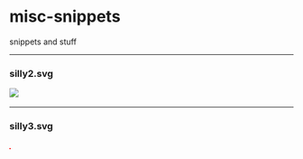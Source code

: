 # misc-snippets
snippets and stuff

---

### silly2.svg
![](silly2.svg)

---

### silly3.svg
![](silly3.svg)
